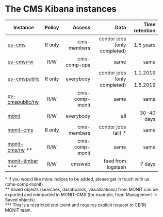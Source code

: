 # The CMS Kibana instances

| Instance                                                     | Policy        | Access       | Data                         | Time retention 
| ------------------------------------------------------------ |:-------------:| ------------:|-----------------------------:|------:
| [es-cms](https://es-cms.cern.ch/kibana/app/kibana#/discover)            | R only        | cms-members  | condor jobs (only completed) | 1.5 years |
| [es-cms/rw](https://es-cms.cern.ch/kibana_rw/app/kibana#/discover)               | R/W           | cms-comp-ops | same                         |  same |
| [es-cmspublic](https://es-cmspublic.cern.ch/kibana/app/kibana#/discover)     | R only        | everybody    | condor jobs (only completed) | 1.1.2019 - 1.5.2019 |
| [es-cmspublic/rw](https://es-cmspublic.cern.ch/kibana_rw/app/kibana#/discover)    | R/W           | cms-comp-monit | same                         | same |
| [monit](https://monit-kibana.cern.ch/kibana/app/kibana#/discover)                | R/W           | everybody    | all                          | 30-40 days |
| [monit-cms](https://monit-kibana-cms.cern.ch/kibana/app/kibana#/discover)        | R only        | cms-members    | condor jobs (all) * | same |
| [monit-cms/rw](https://monit-kibana-cms.cern.ch/kibana_rw/app/kibana#/discover) ** | R/W           | cms-comp-monit | same                         |  same
| [monit-timber](https://monit-timber.cern.ch/) ***            | R/W           | cmsweb | feed from logstash                         |  7 days

\* If you would like more indices to be added, please get in touch with us (cms-comp-monit)   
\** Saved objects (searches, dashboards, visualizations) from MONIT can be exported and reimported in  MONIT-CMS (for example, from Management -> Saved objects)  
\*** This is a restricted end-point and requires explicit request to CERN MONIT team.
